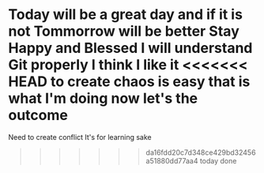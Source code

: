 Today will be a great day and if it is not
Tommorrow will be better
Stay Happy and Blessed
I will understand Git properly
I think I like it
<<<<<<< HEAD
to create chaos is easy
that is what I'm doing now
let's the outcome
=======
Need to create conflict
It's for learning sake
>>>>>>> da16fdd20c7d348ce429bd32456a51880dd77aa4
today
done
